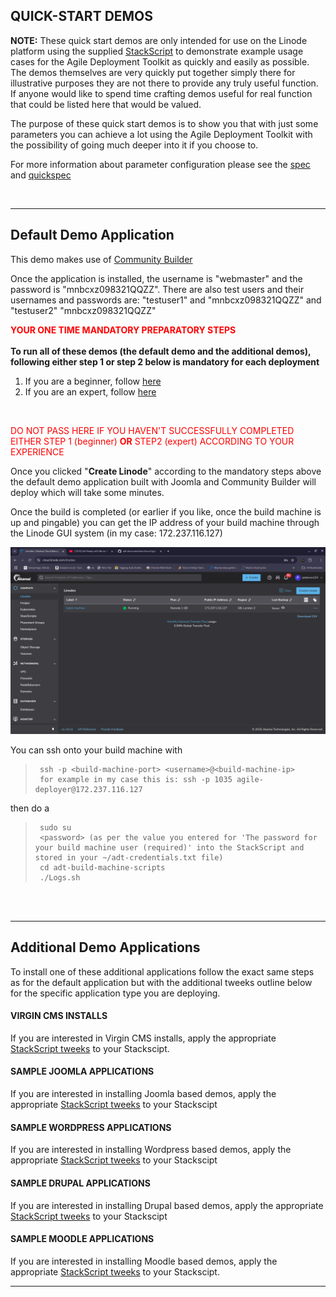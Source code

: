 ## QUICK-START DEMOS  

**NOTE:** These quick start demos are only intended for use on the Linode platform using the supplied [StackScript](https://cloud.linode.com/stackscripts/635271) to demonstrate example usage cases for the Agile Deployment Toolkit as quickly and easily as possible.  The demos themselves are very quickly put together simply there for illustrative purposes they are not there to provide any truly useful function. If anyone would like to spend time crafting demos useful for real function that could be listed here that would be valued. 

The purpose of these quick start demos is to show you that with just some parameters you can achieve a lot using the Agile Deployment Toolkit with the possibility of going much deeper into it if you choose to.

For more information about parameter configuration please see the [spec](https://github.com/wintersys-projects/adt-build-machine-scripts/blob/main/templatedconfigurations/specification.md) and [quickspec](https://github.com/wintersys-projects/adt-build-machine-scripts/blob/main/templatedconfigurations/quick_specification.dat)

<br/>

------------------------------

## Default Demo Application

This demo makes use of [Community Builder](https://www.joomlapolis.com)

Once the application is installed, the username is "webmaster" and the password is "mnbcxz098321QQZZ". 
There are also test users and their usernames and passwords are: "testuser1" and "mnbcxz098321QQZZ" and "testuser2" "mnbcxz098321QQZZ"

<span style="color:red">**YOUR ONE TIME MANDATORY PREPARATORY STEPS**</span>
<br/>
<br/>
**To run all of these demos (the default demo and the additional demos), following either step 1 or step 2 below is mandatory for each deployment**  

1. If you are a beginner, follow [here](./QuickStartDemosPrepBeginnerLevel.md)  
2. If you are an expert, follow [here](./QuickStartDemosPrepExpertLevel.md)

<br/>

<span style="color:red">DO NOT PASS HERE IF YOU HAVEN'T SUCCESSFULLY COMPLETED EITHER STEP 1 (beginner) **OR** STEP2 (expert) ACCORDING TO YOUR EXPERIENCE</span>

Once you clicked "**Create Linode**" according to the mandatory steps above the default demo application built with Joomla and Community Builder will deploy which will take some minutes. 

Once the build is completed (or earlier if you like, once the build machine is up and pingable) you can get the IP address of your build machine through the Linode GUI system (in my case: 172.237.116.127)

![](images/lin1.png "Linode Tutorial Image 1")

You can ssh onto your build machine with

>      ssh -p <build-machine-port> <username>@<build-machine-ip>
>      for example in my case this is: ssh -p 1035 agile-deployer@172.237.116.127

then do a

>      sudo su
>      <password> (as per the value you entered for 'The password for your build machine user (required)' into the StackScript and stored in your ~/adt-credentials.txt file)
>      cd adt-build-machine-scripts
>      ./Logs.sh

<br/><br/> 

-----------------

## Additional Demo Applications 

To install one of these additional applications follow the exact same steps as for the default application but with the additional tweeks 
outline below for the specific application type you are deploying. 

#### VIRGIN CMS INSTALLS

If you are interested in Virgin CMS installs, apply the appropriate [StackScript tweeks](./VirginCMSDemos.md) to your Stackscipt. 

#### SAMPLE JOOMLA APPLICATIONS

If you are interested in installing Joomla based demos, apply the appropriate [StackScript tweeks](./JoomlaDemos.md) to your Stackscipt 

#### SAMPLE WORDPRESS APPLICATIONS

If you are interested in installing Wordpress based demos, apply the appropriate [StackScript tweeks](./WordpressDemos.md) to your Stackscipt 

#### SAMPLE DRUPAL APPLICATIONS

If you are interested in installing Drupal based demos, apply the appropriate [StackScript tweeks](./DrupalDemos.md) to your Stackscipt 

#### SAMPLE MOODLE APPLICATIONS

If you are interested in installing Moodle based demos, apply the appropriate [StackScript tweeks](./MoodleDemos.md) to your Stackscipt. 

----------------------





